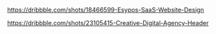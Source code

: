 https://dribbble.com/shots/18466599-Esypos-SaaS-Website-Design

https://dribbble.com/shots/23105415-Creative-Digital-Agency-Header